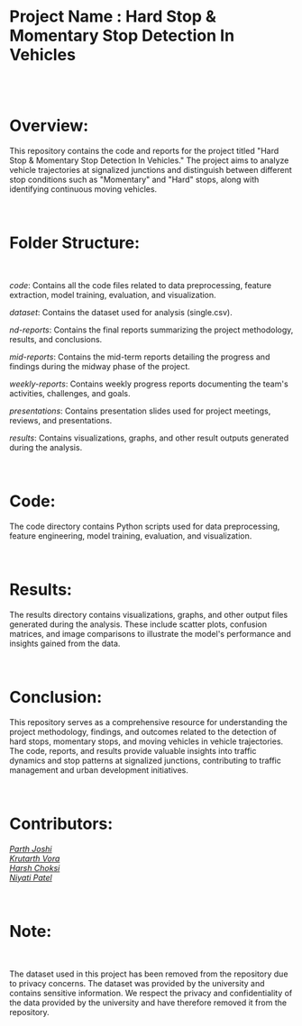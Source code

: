 # Project Name : Hard Stop & Momentary Stop Detection In Vehicles 


<br>
<br>

# Overview:

This repository contains the code and reports for the project titled "Hard Stop & Momentary Stop Detection In Vehicles." The project aims to analyze vehicle trajectories at signalized junctions and distinguish between different stop conditions such as "Momentary" and "Hard" stops, along with identifying continuous moving vehicles.

<br>

# Folder Structure:
<br>

*code*: Contains all the code files related to data preprocessing, feature extraction, model training, evaluation, and visualization.

*dataset*: Contains the dataset used for analysis (single.csv).

*nd-reports*: Contains the final reports summarizing the project methodology, results, and conclusions.

*mid-reports*: Contains the mid-term reports detailing the progress and findings during the midway phase of the project.

*weekly-reports*: Contains weekly progress reports documenting the team's activities, challenges, and goals.

*presentations*: Contains presentation slides used for project meetings, reviews, and presentations.

*results*: Contains visualizations, graphs, and other result outputs generated during the analysis.


<br>

# Code:
The code directory contains Python scripts used for data preprocessing, feature engineering, model training, evaluation, and visualization.

<br>

# Results:
The results directory contains visualizations, graphs, and other output files generated during the analysis. These include scatter plots, confusion matrices, and image comparisons to illustrate the model's performance and insights gained from the data.

<br>

# Conclusion:

This repository serves as a comprehensive resource for understanding the project methodology, findings, and outcomes related to the detection of hard stops, momentary stops, and moving vehicles in vehicle trajectories. The code, reports, and results provide valuable insights into traffic dynamics and stop patterns at signalized junctions, contributing to traffic management and urban development initiatives.

<br>

# Contributors: 

[*Parth Joshi*](https://github.com/Parth0404)
<br>
[*Krutarth Vora*](https://github.com/ksv1112) 
<br>
[*Harsh Choksi*](https://github.com/hhchoksi)
<br>
[*Niyati Patel*](https://github.com/Niyati44)
<br>

<br>



# Note: 
<br>

The dataset used in this project has been removed from the repository due to privacy concerns. The dataset was provided by the university and contains sensitive information. We respect the privacy and confidentiality of the data provided by the university and have therefore removed it from the repository. 
